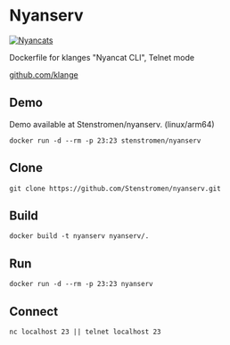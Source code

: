# Nyanserv

[![Nyancats](http://nyancat.dakko.us/nyancat.png)](http://nyancat.dakko.us/nyancat.png)

Dockerfile for klanges "Nyancat CLI", Telnet mode 

[github.com/klange](https://github.com/klange/nyancat)

## Demo

Demo available at Stenstromen/nyanserv. (linux/arm64)

```
docker run -d --rm -p 23:23 stenstromen/nyanserv
```

## Clone

```
git clone https://github.com/Stenstromen/nyanserv.git
```

## Build

```
docker build -t nyanserv nyanserv/.
```

## Run

```
docker run -d --rm -p 23:23 nyanserv
```

## Connect

```
nc localhost 23 || telnet localhost 23
```

